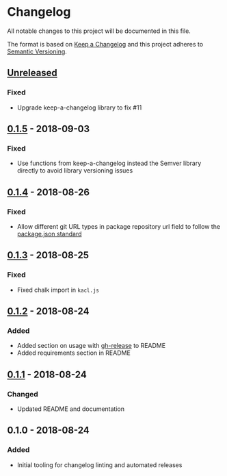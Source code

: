 # Changelog

All notable changes to this project will be documented in this file.

The format is based on [Keep a Changelog](http://keepachangelog.com/en/1.0.0/)
and this project adheres to [Semantic Versioning](http://semver.org/spec/v2.0.0.html).

## [Unreleased]

### Fixed

- Upgrade keep-a-changelog library to fix #11

## [0.1.5] - 2018-09-03

### Fixed

- Use functions from keep-a-changelog instead the Semver library directly to avoid library versioning issues

## [0.1.4] - 2018-08-26

### Fixed

- Allow different git URL types in package repository url field to follow the [package.json standard](https://docs.npmjs.com/files/package.json#repository)

## [0.1.3] - 2018-08-25

### Fixed

- Fixed chalk import in `kacl.js`

## [0.1.2] - 2018-08-24

### Added

- Added section on usage with [gh-release](https://github.com/hypermodules/gh-release) to README
- Added requirements section in README

## [0.1.1] - 2018-08-24

### Changed

- Updated README and documentation

## 0.1.0 - 2018-08-24

### Added

- Initial tooling for changelog linting and automated releases

[Unreleased]: https://github.com/brightcove/kacl/compare/v0.1.5...HEAD
[0.1.5]: https://github.com/brightcove/kacl/compare/v0.1.4...v0.1.5
[0.1.4]: https://github.com/brightcove/kacl/compare/v0.1.3...v0.1.4
[0.1.3]: https://github.com/brightcove/kacl/compare/v0.1.2...v0.1.3
[0.1.2]: https://github.com/brightcove/kacl/compare/v0.1.1...v0.1.2
[0.1.1]: https://github.com/brightcove/kacl/compare/v0.1.0...v0.1.1
